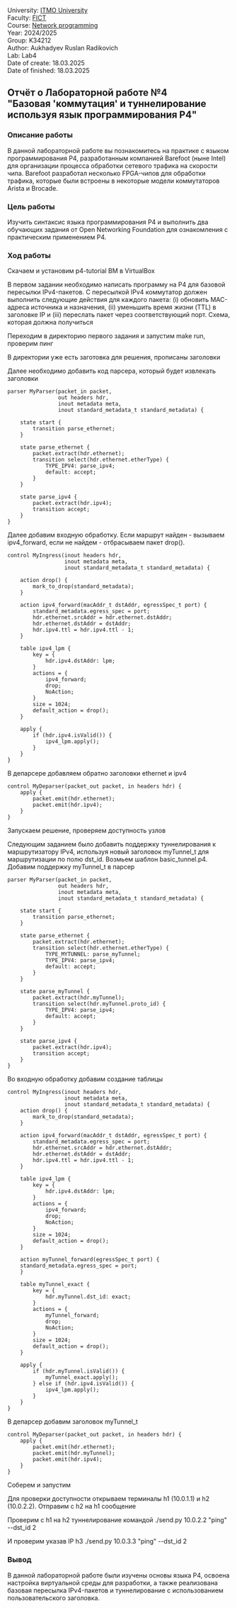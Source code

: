 University: [ITMO University](https://itmo.ru/ru/)  
Faculty: [FICT](https://fict.itmo.ru)  
Course: [Network programming](https://github.com/itmo-ict-faculty/network-programming)  
Year: 2024/2025  
Group: K34212  
Author: Aukhadyev Ruslan Radikovich   
Lab: Lab4    
Date of create: 18.03.2025  
Date of finished: 18.03.2025  

## Отчёт о Лабораторной работе №4 <br>"Базовая 'коммутация' и туннелирование используя язык программирования P4"

### Описание работы

В данной лабораторной работе вы познакомитесь на практике с языком программирования P4, разработанным компанией Barefoot (ныне Intel) для организации процесса обработки сетевого трафика на скорости чипа. Barefoot разработал несколько FPGA-чипов для обработки трафика, которые были встроены в некоторые модели коммутаторов Arista и Brocade.

### Цель работы

Изучить синтаксис языка программирования P4 и выполнить два обучающих задания от Open Networking Foundation для ознакомления с практическим применением P4.

### Ход работы

Скачаем и установим p4-tutorial ВМ в VirtualBox



В первом задании необходимо написать программу на P4 для базовой пересылки IPv4-пакетов. С пересылкой IPv4 коммутатор должен выполнить следующие действия для каждого пакета: (i) обновить MAC-адреса источника и назначения, (ii) уменьшить время жизни (TTL) в заголовке IP и (iii) переслать пакет через соответствующий порт.
Схема, которая должна получиться



Переходим в директорию первого задания и запустим make run, проверим пинг


В директории уже есть заготовка для решения, прописаны заголовки 



Далее необходимо добавить код парсера, который будет извлекать заголовки
```
parser MyParser(packet_in packet,
                out headers hdr,
                inout metadata meta,
                inout standard_metadata_t standard_metadata) {

    state start {
        transition parse_ethernet;
    }

    state parse_ethernet {
        packet.extract(hdr.ethernet);
        transition select(hdr.ethernet.etherType) {
            TYPE_IPV4: parse_ipv4;
            default: accept;
        }
    }

    state parse_ipv4 {
        packet.extract(hdr.ipv4);
        transition accept;
    }
}
```

Далее добавим входную обработку. Если маршрут найден - вызываем ipv4_forward, если не найдем - отбрасываем пакет drop().
```
control MyIngress(inout headers hdr,
                  inout metadata meta,
                  inout standard_metadata_t standard_metadata) {

    action drop() {
        mark_to_drop(standard_metadata);
    }

    action ipv4_forward(macAddr_t dstAddr, egressSpec_t port) {
        standard_metadata.egress_spec = port;
        hdr.ethernet.srcAddr = hdr.ethernet.dstAddr;
        hdr.ethernet.dstAddr = dstAddr;
        hdr.ipv4.ttl = hdr.ipv4.ttl - 1;
    }

    table ipv4_lpm {
        key = {
            hdr.ipv4.dstAddr: lpm;
        }
        actions = {
            ipv4_forward;
            drop;
            NoAction;
        }
        size = 1024;
        default_action = drop();
    }

    apply {
        if (hdr.ipv4.isValid()) {
            ipv4_lpm.apply();
        }
    }
}
```

В депарсере добавляем обратно заголовки ethernet и ipv4
```
control MyDeparser(packet_out packet, in headers hdr) {
    apply {
        packet.emit(hdr.ethernet);
        packet.emit(hdr.ipv4);
    }
}
```

Запускаем решение, проверяем доступность узлов



Следующим заданием было добавить поддержку туннелирования к маршрутизатору IPv4, используя новый заголовок myTunnel_t для маршрутизации по полю dst_id.
Возмьем шаблон basic_tunnel.p4. Добавим поддержку myTunnel_t в парсер
```
parser MyParser(packet_in packet,
                out headers hdr,
                inout metadata meta,
                inout standard_metadata_t standard_metadata) {

    state start {
        transition parse_ethernet;
    }

    state parse_ethernet {
        packet.extract(hdr.ethernet);
        transition select(hdr.ethernet.etherType) {
            TYPE_MYTUNNEL: parse_myTunnel;
            TYPE_IPV4: parse_ipv4;
            default: accept;
        }
    }

    state parse_myTunnel {
        packet.extract(hdr.myTunnel);
        transition select(hdr.myTunnel.proto_id) {
            TYPE_IPV4: parse_ipv4;
            default: accept;
        }
    }

    state parse_ipv4 {
        packet.extract(hdr.ipv4);
        transition accept;
    }
}
```

Во входную обработку добавим создание таблицы
```
control MyIngress(inout headers hdr,
                  inout metadata meta,
                  inout standard_metadata_t standard_metadata) {
    action drop() {
        mark_to_drop(standard_metadata);
    }

    action ipv4_forward(macAddr_t dstAddr, egressSpec_t port) {
        standard_metadata.egress_spec = port;
        hdr.ethernet.srcAddr = hdr.ethernet.dstAddr;
        hdr.ethernet.dstAddr = dstAddr;
        hdr.ipv4.ttl = hdr.ipv4.ttl - 1;
    }

    table ipv4_lpm {
        key = {
            hdr.ipv4.dstAddr: lpm;
        }
        actions = {
            ipv4_forward;
            drop;
            NoAction;
        }
        size = 1024;
        default_action = drop();
    }

    action myTunnel_forward(egressSpec_t port) {
    standard_metadata.egress_spec = port;
    }
    
    table myTunnel_exact {
        key = {
            hdr.myTunnel.dst_id: exact;
        }
        actions = {
            myTunnel_forward;
            drop;
            NoAction;
        }
        size = 1024;
        default_action = drop();
    }

    apply {
        if (hdr.myTunnel.isValid()) {
            myTunnel_exact.apply();
        } else if (hdr.ipv4.isValid()) {
            ipv4_lpm.apply();
        }
    }
}

```

В депарсер добавим заголовок myTunnel_t
```
control MyDeparser(packet_out packet, in headers hdr) {
    apply {
        packet.emit(hdr.ethernet);
        packet.emit(hdr.myTunnel);
        packet.emit(hdr.ipv4);
    }
}
```

Соберем и запустим



Для проверки доступности открываем терминалы h1 (10.0.1.1) и h2 (10.0.2.2). Отправим с h2 на h1 сообщение



Проверим с h1 на h2 туннелирование командой ./send.py 10.0.2.2 "ping" --dst_id 2



И проверим указав IP h3 ./send.py 10.0.3.3 "ping" --dst_id 2



### Вывод
В данной лабораторной работе были изучены основы языка P4, освоена настройка виртуальной среды для разработки, а также реализована базовая пересылка IPv4-пакетов и туннелирование с использованием пользовательского заголовка.
